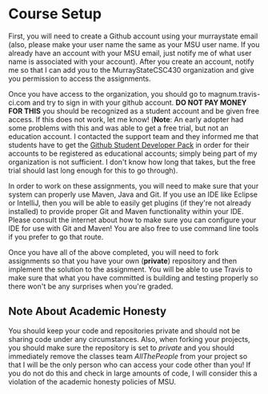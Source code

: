 # Course Setup

First, you will need to create a Github account using your murraystate email (also, please make your user name the same as your MSU user name. If you already have an account with your MSU email, just notify me of what user name is associated with your account). After you create an account, notify me so that I can add you to the MurrayStateCSC430 organization and give you permission to access the assignments.

Once you have access to the organization, you should go to magnum.travis-ci.com and try to sign in with your github account. **DO NOT PAY MONEY FOR THIS** you should be recognized as a student account and be given free access. If this does not work, let me know! (**Note**: An early adopter had some problems with this and was able to get a free trial, but not an education account. I contacted the support team and they informed me that students have to get the [Github Student Developer Pack](https://education.github.com/pack) in order for their accounts to be registered as educational accounts; simply being part of my organization is not sufficient. I don't know how long that takes, but the free trial should last long enough for this to go through).

In order to work on these assignments, you will need to make sure that your system can properly use Maven, Java and Git. If you use an IDE like Eclipse or IntelliJ, then you will be able to easily get plugins (if they're not already installed) to provide proper Git and Maven functionality within your IDE. Please consult the internet about how to make sure you can configure your IDE for use with Git and Maven! You are also free to use command line tools if you prefer to go that route.

Once you have all of the above completed, you will need to fork assignments so that you have your own (**private**) repository and then implement the solution to the assignment. You will be able to use Travis to make sure that what you have committed is building and testing properly so there won't be any surprises when you're graded.

## Note About Academic Honesty

You should keep your code and repositories private and should not be sharing code under any circumstances. Also, when forking your projects, you should make sure the repository is set to *private* and you should immediately remove the classes team *AllThePeople* from your project so that I will be the only person who can access your code other than you! If you do not do this and check in large amounts of code, I will consider this a violation of the academic honesty policies of MSU.


